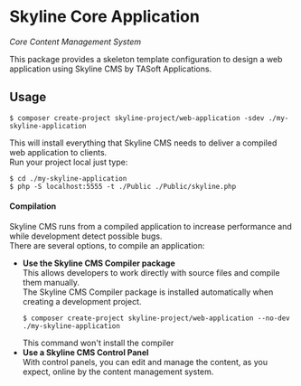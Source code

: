# Skyline Core Application
_Core Content Management System_

This package provides a skeleton template configuration to design a web application using Skyline CMS by TASoft Applications.
## Usage
````bin
$ composer create-project skyline-project/web-application -sdev ./my-skyline-application
````

This will install everything that Skyline CMS needs to deliver a compiled web application to clients.  
Run your project local just type:
````bin
$ cd ./my-skyline-application
$ php -S localhost:5555 -t ./Public ./Public/skyline.php
````

#### Compilation
Skyline CMS runs from a compiled application to increase performance and while development detect possible bugs.  
There are several options, to compile an application:
- **Use the Skyline CMS Compiler package**  
    This allows developers to work directly with source files and compile them manually.  
    The Skyline CMS Compiler package is installed automatically when creating a development project.
    ````bin
    $ composer create-project skyline-project/web-application --no-dev ./my-skyline-application
    ````
    This command won't install the compiler
- **Use a Skyline CMS Control Panel**  
    With control panels, you can edit and manage the content, as you expect, online by the content management system.
    